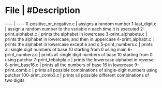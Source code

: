 # File | #Description
---- | ----
0-positive_or_negative.c |  assigns a random number
1-last_digit.c | assign a random number to the variable n each time it is executed
2-print_alphabet.c | prints the alphabet in lowercase
3-print_alphabets.c | prints the alphabet in lowercase, and then in uppercase
4-print_alphabt.c | prints the alphabet in lowercase except e and q
5-print_numbers.c | prints all single digit numbers of base 10 starting from 0 using main
6-print_numberz.c | prints all single digit numbers of base 10 starting from 0 using putchar
7-print_tebahpla.c | prints the lowercase alphabet in reverse
8-print_base16.c | prints all the numbers of base 16 in lowercase
9-print_comb.c | prints all possible combinations of single-digit numbers using putchar
100-print_comb3.c | prints all possible different combinations of two digits


